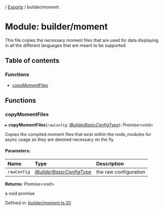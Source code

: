 [](../README.md) / [Exports](../modules.md) / builder/moment

# Module: builder/moment

This file copies the necessary moment files that are used for data displaying
in all the different languages that are meant to be supported

## Table of contents

### Functions

- [copyMomentFiles](builder_moment.md#copymomentfiles)

## Functions

### copyMomentFiles

▸ **copyMomentFiles**(`rawConfig`: [*IBuilderBasicConfigType*](../interfaces/builder_config.ibuilderbasicconfigtype.md)): *Promise*<void\>

Copies the compiled moment files that exist within the node_modules
for async usage as they are deemed necessary on the fly

#### Parameters:

Name | Type | Description |
:------ | :------ | :------ |
`rawConfig` | [*IBuilderBasicConfigType*](../interfaces/builder_config.ibuilderbasicconfigtype.md) | the raw configuration   |

**Returns:** *Promise*<void\>

a void promise

Defined in: [builder/moment.ts:20](https://github.com/onzag/itemize/blob/0569bdf2/builder/moment.ts#L20)

